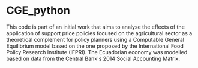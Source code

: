 # CGE_python
This code is part of an initial work that aims to analyse the effects of the application of support price policies focused on the agricultural sector as a theoretical complement for policy planners using a Computable General Equilibrium model based on the one proposed by the International Food Policy Research Institute (IFPRI). The Ecuadorian economy was modelled based on data from the Central Bank's 2014 Social Accounting Matrix. 
